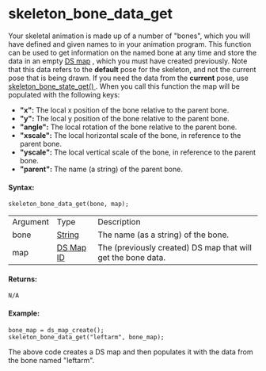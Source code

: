 # skeleton_bone_data_get

Your skeletal animation is made up of a number of "bones", which you
will have defined and given names to in your animation program. This
function can be used to get information on the named bone at any time
and store the data in an empty [DS
map](../../../../Data_Structures/DS_Maps/DS_Maps) , which you must
have created previously. Note that this data refers to the **default**
pose for the skeleton, and not the current pose that is being drawn. If
you need the data from the **current** pose, use [
skeleton_bone_state_get() ](skeleton_bone_state_get) . When you call
this function the map will be populated with the following keys:

-   **"x":** The local x position of the bone relative to the parent
    bone.
-   **"y":** The local y position of the bone relative to the parent
    bone.
-   **"angle":** The local rotation of the bone relative to the parent
    bone.
-   **"xscale":** The local horizontal scale of the bone, in reference
    to the parent bone.
-   **"yscale":** The local vertical scale of the bone, in reference to
    the parent bone.
-   **"parent":** The name (a string) of the parent bone.

#### Syntax:

``` gml
skeleton_bone_data_get(bone, map);
```

|          |                                                                                                                |                                                              |
|----------|----------------------------------------------------------------------------------------------------------------|--------------------------------------------------------------|
| Argument | Type                                                                                                           | Description                                                  |
| bone     |  [String](../../../../../../../GameMaker_Language/GML_Overview/Data_Types)                                 | The name (as a string) of the bone.                          |
| map      |  [DS Map ID](../../../../../../../GameMaker_Language/GML_Reference/Data_Structures/DS_Maps/ds_map_create)  | The (previously created) DS map that will get the bone data. |

#### Returns:

``` gml
N/A
```

#### Example:

``` gml
bone_map = ds_map_create();
skeleton_bone_data_get("leftarm", bone_map);
```

The above code creates a DS map and then populates it with the data from
the bone named "leftarm".
